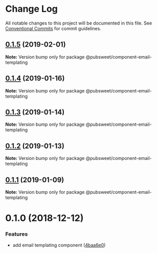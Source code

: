 # Change Log

All notable changes to this project will be documented in this file.
See [Conventional Commits](https://conventionalcommits.org) for commit guidelines.

## [0.1.5](https://gitlab.coko.foundation/pubsweet/pubsweet/compare/@pubsweet/component-email-templating@0.1.4...@pubsweet/component-email-templating@0.1.5) (2019-02-01)

**Note:** Version bump only for package @pubsweet/component-email-templating





## [0.1.4](https://gitlab.coko.foundation/pubsweet/pubsweet/compare/@pubsweet/component-email-templating@0.1.3...@pubsweet/component-email-templating@0.1.4) (2019-01-16)

**Note:** Version bump only for package @pubsweet/component-email-templating





## [0.1.3](https://gitlab.coko.foundation/pubsweet/pubsweet/compare/@pubsweet/component-email-templating@0.1.2...@pubsweet/component-email-templating@0.1.3) (2019-01-14)

**Note:** Version bump only for package @pubsweet/component-email-templating





## [0.1.2](https://gitlab.coko.foundation/pubsweet/pubsweet/compare/@pubsweet/component-email-templating@0.1.1...@pubsweet/component-email-templating@0.1.2) (2019-01-13)

**Note:** Version bump only for package @pubsweet/component-email-templating





## [0.1.1](https://gitlab.coko.foundation/pubsweet/pubsweet/compare/@pubsweet/component-email-templating@0.1.0...@pubsweet/component-email-templating@0.1.1) (2019-01-09)

**Note:** Version bump only for package @pubsweet/component-email-templating





# 0.1.0 (2018-12-12)


### Features

* add email templating component ([4baa6e0](https://gitlab.coko.foundation/pubsweet/pubsweet/commit/4baa6e0))
